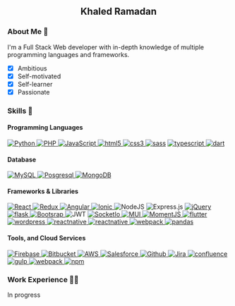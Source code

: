 <h2 style="text-align: center;">Khaled Ramadan</h2>

### About Me 👋

I'm a Full Stack Web developer with in-depth knowledge of multiple programming languages and frameworks. 

- [x] Ambitious
- [x] Self-motivated
- [x] Self-learner 
- [x] Passionate 

### Skills 🥇

#### Programming Languages
<a href="https://www.python.org" target="_blank"> <img src="https://img.shields.io/badge/Python-FFD43B?style=for-the-badge&logo=python&logoColor=323330" alt="Python"/> </a>
<a href="https://www.php.net" target="_blank"> <img src="https://img.shields.io/badge/PHP-787CB5?style=for-the-badge&logo=php&logoColor=white" alt="PHP"/> </a>
<a href="https://www.javascript.com" target="_blank"> <img src="https://img.shields.io/badge/JavaScript-f0db4f?style=for-the-badge&logo=javascript&logoColor=323330" alt="JavaScript"/> </a>
<a href="https://developer.mozilla.org/en-US/docs/Glossary/HTML5" target="_blank"> <img src="https://img.shields.io/badge/html5-%23E34F26.svg?style=for-the-badge&logo=html5&logoColor=white" alt="html5"/> </a>
<a href="https://developer.mozilla.org/en-US/docs/Web/CSS" target="_blank"> <img src="https://img.shields.io/badge/css3-%231572B6.svg?style=for-the-badge&logo=css3&logoColor=white" alt="css3"/> </a>
<a href="https://sass-lang.com/" target="_blank"> <img src="https://img.shields.io/badge/sass-bf4080?style=for-the-badge&logo=sass&logoColor=white" alt="sass"/></a>
<a href="https://www.typescriptlang.org" target="_blank"> <img src="https://img.shields.io/badge/typescript-3178c6?style=for-the-badge&logo=typescript&logoColor=white" alt="typescript"/> </a>
<a href="https://dart.dev/" target="_blank"> <img src="https://img.shields.io/badge/-Dart-32a4c6?style=for-the-badge&logo=dart&logoColor=white" alt="dart"/> </a>



#### Database
<a href="https://www.mysql.com" target="_blank"> <img src="https://img.shields.io/badge/MySQL-F29111?style=for-the-badge&logo=mysql&logoColor=white" alt="MySQL"/> </a>
<a href="https://www.postgresql.org" target="_blank"> <img src="https://img.shields.io/badge/Postgresql-32668f?style=for-the-badge&logo=postgresql&logoColor=white" alt="Posgresql"/> </a>
<a href="https://www.mongodb.com" target="_blank"> <img src="https://img.shields.io/badge/MongoDB-4DB33D?style=for-the-badge&logo=mongodb&logoColor=white" alt="MongoDB"/> </a>

#### **Frameworks & Libraries**<br>

<a href="https://reactjs.org" target="_blank"> <img src="https://img.shields.io/badge/React-61DBFB?style=for-the-badge&logo=react&logoColor=black" alt="React"/> </a>
<a href="https://redux.org" target="_blank"> <img src="https://img.shields.io/badge/Redux-764abc?style=for-the-badge&logo=redux&logoColor=white" alt="Redux"/> </a>
<a href="https://angular.io" target="_blank"> <img src="https://img.shields.io/badge/Angular-d32f2f?style=for-the-badge&logo=angular&logoColor=white" alt="Angular"/> </a>
<a href="https://ionicframework.com" target="_blank"> <img src="https://img.shields.io/badge/Ionic-176bff?style=for-the-badge&logo=ionic&logoColor=white" alt="Ionic"/> </a>
![NodeJS](https://img.shields.io/badge/node.js-6DA55F?style=for-the-badge&logo=node.js&logoColor=white)
![Express.js](https://img.shields.io/badge/express.js-%23404d59.svg?style=for-the-badge&logo=express&logoColor=%2361DAFB)
<a href="https://jquery.com" target="_blank"> <img src="https://img.shields.io/badge/jQuery-0769ad?style=for-the-badge&logo=jquery&logoColor=white" alt="jQuery"/> </a>
<a href="https://flask.palletsprojects.com" target="_blank"> <img src="https://img.shields.io/badge/-flask-000000?style=for-the-badge&logo=flask&logoColor=white" alt="flask"/> </a>
<a href="https://getbootstrap.com" target="_blank"> <img src="https://img.shields.io/badge/bootstrap-563d7c?style=for-the-badge&logo=bootstrap&logoColor=white" alt="Bootsrap"/> </a>
![JWT](https://img.shields.io/badge/JWT-black?style=for-the-badge&logo=JSON%20web%20tokens)
<a href="https://socket.io/" target="_blank"> <img src="https://img.shields.io/badge/-SocketIO-25c2a0?style=for-the-badge&logo=socket.io" alt="SocketIo"/> </a>
<a href="https://mui.com" target="_blank"> <img src="https://img.shields.io/badge/-MUI-007fff?style=for-the-badge&logo=mui&logoColor=white" alt="MUI"/> </a>
<a href="https://momentjs.com" target="_blank"> <img src="https://img.shields.io/badge/-momentjs-5ca99e?style=for-the-badge&logo=moment.js&logoColor=white" alt="MomentJS"/> </a>
<a href="https://flutter.dev" target="_blank"> <img src="https://img.shields.io/badge/-Flutter-2a74d7?style=for-the-badge&logo=flutter&logoColor=whtie" alt="flutter"/> </a>
<a href="https://wordpress.org" target="_blank"> <img src="https://img.shields.io/badge/-wordpress-23282d?style=for-the-badge&logo=wordpress&logoColor=white" alt="wordpress"/> </a>
<a href="https://reactnative.dev" target="_blank"> <img src="https://img.shields.io/badge/-React Native-61dafb?style=for-the-badge&logo=react&logoColor=black" alt="reactnative"/> </a>
<a href="https://www.sqlalchemy.org/" target="_blank"> <img src="https://img.shields.io/badge/-SQLAlchemy-d71f00?style=for-the-badge&logo=sqlalchemy&logoColor=whtie" alt="reactnative"/> </a>
<a href="https://mongoosejs.com" target="_blank"> <img src="https://img.shields.io/badge/-mongoosejs-911313?style=for-the-badge&logo=mongoose&logoColor=white" alt="webpack"/> </a>
<a href="https://pandas.pydata.org/" target="_blank"> <img src="https://img.shields.io/badge/-pandas-130654?style=for-the-badge&logo=pandas&logoColor=white" alt="pandas"/> </a>




#### **Tools, and Cloud Services**<br>
<a href="https://firebase.google.com" target="_blank"> <img src="https://img.shields.io/badge/Firebase-fecd12?style=for-the-badge&logo=firebase&logoColor=black" alt="Firebase"/> </a>
<a href="https://bitbucket.org" target="_blank"> <img src="https://img.shields.io/badge/Bitbucket-2684ff?style=for-the-badge&logo=bitbucket&logoColor=white" alt="Bitbucket"/> </a>
<a href="https://aws.amazon.com/" target="_blank"> <img src="https://img.shields.io/badge/aws-ec7211?style=for-the-badge&logo=amazon&logoColor=white" alt="AWS"/> </a>
<a href="https://www.salesforce.com/" target="_blank"> <img src="https://img.shields.io/badge/Salesforce-2a90da?style=for-the-badge&logo=salesforce&logoColor=white" alt="Salesforce"/> </a>
<a href="https://github.com" target="_blank"> <img src="https://img.shields.io/badge/Github-24292f?style=for-the-badge&logo=github&logoColor=white" alt="Github"/> </a>
<a href="https://www.atlassian.com/" target="_blank"> <img src="https://img.shields.io/badge/Jira-2684ff?style=for-the-badge&logo=jira&logoColor=white" alt="Jira"/> </a>
<a href="https://www.atlassian.com/" target="_blank"> <img src="https://img.shields.io/badge/confluence-2684ff?style=for-the-badge&logo=confluence&logoColor=white" alt="confluence"/> </a>
<a href="https://gulpjs.com/" target="_blank"> <img src="https://img.shields.io/badge/gulpjs-cf4647?style=for-the-badge&logo=gulp&logoColor=white" alt="gulp"/> </a>
<a href="https://webpack.js.org" target="_blank"> <img src="https://img.shields.io/badge/-Webpack-1e72b3?style=for-the-badge&logo=webpack&logoColor=white" alt="webpack"/> </a>
<a href="https://www.npmjs.com/" target="_blank"> <img src="https://img.shields.io/badge/-NPM-c52241?style=for-the-badge&logo=npm&logoColor=white" alt="npm"/> </a>


### Work Experience 🧑‍🏭

In progress


<!--
**khaled9544/khaled9544** is a ✨ _special_ ✨ repository because its `README.md` (this file) appears on your GitHub profile.

Here are some ideas to get you started:

- 🔭 I’m currently working on ...
- 🌱 I’m currently learning ...
- 👯 I’m looking to collaborate on ...
- 🤔 I’m looking for help with ...
- 💬 Ask me about ...
- 📫 How to reach me: ...
- 😄 Pronouns: ...
- ⚡ Fun fact: ...
-->

<!-- <picture>
 <source media="(prefers-color-scheme: dark)" srcset="YOUR-DARKMODE-IMAGE">
 <source media="(prefers-color-scheme: light)" srcset="YOUR-LIGHTMODE-IMAGE">
 <img alt="YOUR-ALT-TEXT" src="YOUR-DEFAULT-IMAGE">
</picture> -->
